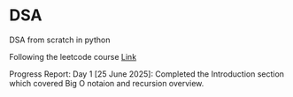 # DSA
DSA from scratch in python

Following the leetcode course 
[Link](https://leetcode.com/explore/interview/card/leetcodes-interview-crash-course-data-structures-and-algorithms/?vacRef=homebanner)

Progress Report:
Day 1 [25 June 2025]: Completed the Introduction section which covered Big O notaion and recursion overview.
